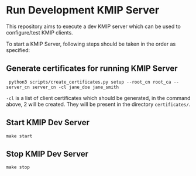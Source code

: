 # Run Development KMIP Server

This repository aims to execute a dev KMIP server which can be used to configure/test KMIP clients.

To start a KMIP Server, following steps should be taken in the order as specified:

## Generate certificates for running KMIP Server


```
 python3 scripts/create_certificates.py setup --root_cn root_ca --server_cn server_cn -cl jane_doe jane_smith
```

`-cl` is a list of client certificates which should be generated, in the command above, 2 will be created. They will
be present in the directory `certificates/`.

## Start KMIP Dev Server

```
make start
```

## Stop KMIP Dev Server

```
make stop
```
